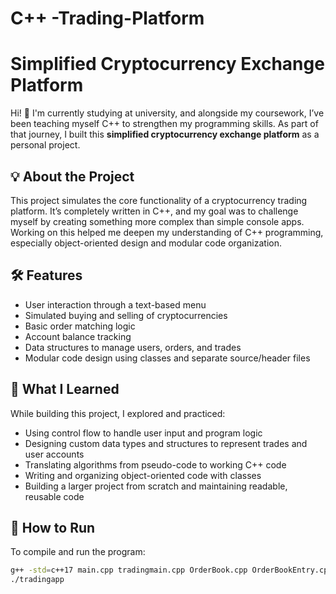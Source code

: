 # C++ -Trading-Platform

# Simplified Cryptocurrency Exchange Platform

Hi! 👋 I'm currently studying at university, and alongside my coursework, I’ve been teaching myself C++ to strengthen my programming skills. As part of that journey, I built this **simplified cryptocurrency exchange platform** as a personal project.

## 💡 About the Project

This project simulates the core functionality of a cryptocurrency trading platform. It’s completely written in C++, and my goal was to challenge myself by creating something more complex than simple console apps. Working on this helped me deepen my understanding of C++ programming, especially object-oriented design and modular code organization.

## 🛠️ Features

- User interaction through a text-based menu
- Simulated buying and selling of cryptocurrencies
- Basic order matching logic
- Account balance tracking
- Data structures to manage users, orders, and trades
- Modular code design using classes and separate source/header files

## 🧠 What I Learned

While building this project, I explored and practiced:
- Using control flow to handle user input and program logic
- Designing custom data types and structures to represent trades and user accounts
- Translating algorithms from pseudo-code to working C++ code
- Writing and organizing object-oriented code with classes
- Building a larger project from scratch and maintaining readable, reusable code

## 🚀 How to Run

To compile and run the program:

```bash
g++ -std=c++17 main.cpp tradingmain.cpp OrderBook.cpp OrderBookEntry.cpp -o tradingapp
./tradingapp

